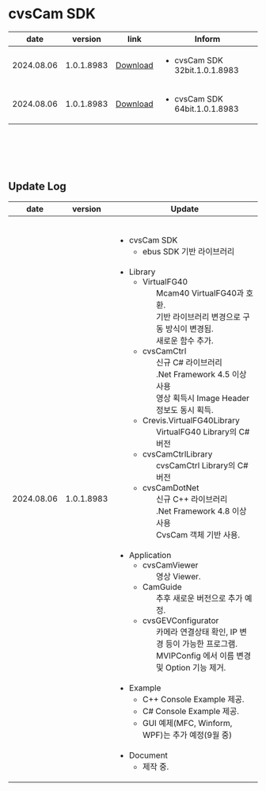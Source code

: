 # cvsCam SDK
| date | version | link | Inform |
|------|---------|------|--------|
| 2024.08.06 | 1.0.1.8983 | [Download](https://github.com/CREVIS/Camera/raw/master/cvsCam/cvsCam%20SDK%2032bit.1.0.1.8983.zip)| <ul><li>cvsCam SDK 32bit.1.0.1.8983<br/></li> |
| 2024.08.06 | 1.0.1.8983 | [Download](https://github.com/CREVIS/Camera/raw/master/cvsCam/cvsCam%20SDK%2064bit.1.0.1.8983.zip)| <ul><li>cvsCam SDK 64bit.1.0.1.8983<br/></li> |

<br><br><br><br>  

## Update Log
| date | version | Update |
|------|---------|--------|
| 2024.08.06 | 1.0.1.8983 | <br> <ul> <li> cvsCam SDK	<br> <ul> <li> ebus SDK 기반 라이브러리	<br><br> </ul> <li> Library <ul> <li> VirtualFG40 <br> <ul> Mcam40 VirtualFG40과 호환. <br> 기반 라이브러리 변경으로 구동 방식이 변경됨. <br> 새로운 함수 추가. <br> </ul> <li> cvsCamCtrl <br> <ul> 신규 C# 라이브러리 <br> .Net Framework 4.5 이상 사용 <br> 영상 획득시 Image Header 정보도 동시 획득. <br> </ul> <li> Crevis.VirtualFG40Library <br> <ul> VirtualFG40 Library의 C# 버전 <br> </ul> <li> cvsCamCtrlLibrary <br> <ul> cvsCamCtrl Library의 C# 버전 <br> </ul> <li> cvsCamDotNet <br> <ul> 신규 C++ 라이브러리 <br> .Net Framework 4.8 이상 사용 <br> CvsCam 객체 기반 사용.	<br><br> </ul></ul> <li>	Application <br> <ul> <li> cvsCamViewer <br> <ul> 영상 Viewer. <br> </ul> <li> CamGuide <br> <ul> 추후 새로운 버전으로 추가 예정. <br> </ul> <li> cvsGEVConfigurator <br> <ul> 카메라 연결상태 확인, IP 변경 등이 가능한 프로그램. <br> MVIPConfig 에서 이름 변경 및 Option 기능 제거. <br><br> </ul></ul> <li> Example <br> <ul> <li> C++ Console Example 제공. <br> <li> C# Console Example 제공. <br> <li> GUI 예제(MFC, Winform, WPF)는 추가 예정(9월 중) <br><br> </ul> <li>	Document	<br> <ul> <li> 제작 중. |
